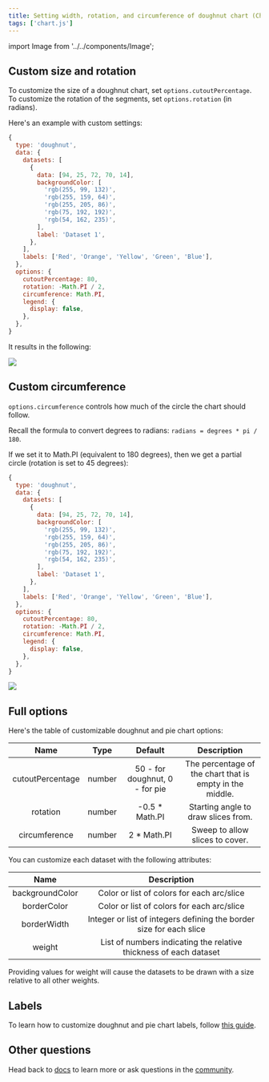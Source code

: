 ```yaml
---
title: Setting width, rotation, and circumference of doughnut chart (Chart.js)
tags: ['chart.js']
---
```


import Image from '../../components/Image';

## Custom size and rotation

To customize the size of a doughnut chart, set `options.cutoutPercentage`. To customize the rotation of the segments, set `options.rotation` (in radians).

Here's an example with custom settings:

```js
{
  type: 'doughnut',
  data: {
    datasets: [
      {
        data: [94, 25, 72, 70, 14],
        backgroundColor: [
          'rgb(255, 99, 132)',
          'rgb(255, 159, 64)',
          'rgb(255, 205, 86)',
          'rgb(75, 192, 192)',
          'rgb(54, 162, 235)',
        ],
        label: 'Dataset 1',
      },
    ],
    labels: ['Red', 'Orange', 'Yellow', 'Green', 'Blue'],
  },
  options: {
    cutoutPercentage: 80,
    rotation: -Math.PI / 2,
    circumference: Math.PI,
    legend: {
      display: false,
    },
  },
}
```

It results in the following:

<Image maxWidth={500} src="https://quickchart.io/chart?c=%7B%0A%20%20type%3A%20%27doughnut%27%2C%0A%20%20data%3A%20%7B%0A%20%20%20%20datasets%3A%20%5B%0A%20%20%20%20%20%20%7B%0A%20%20%20%20%20%20%20%20data%3A%20%5B94%2C%2025%2C%2072%2C%2070%2C%2014%5D%2C%0A%20%20%20%20%20%20%20%20backgroundColor%3A%20%5B%0A%20%20%20%20%20%20%20%20%20%20%27rgb(255%2C%2099%2C%20132)%27%2C%0A%20%20%20%20%20%20%20%20%20%20%27rgb(255%2C%20159%2C%2064)%27%2C%0A%20%20%20%20%20%20%20%20%20%20%27rgb(255%2C%20205%2C%2086)%27%2C%0A%20%20%20%20%20%20%20%20%20%20%27rgb(75%2C%20192%2C%20192)%27%2C%0A%20%20%20%20%20%20%20%20%20%20%27rgb(54%2C%20162%2C%20235)%27%2C%0A%20%20%20%20%20%20%20%20%5D%2C%0A%20%20%20%20%20%20%20%20label%3A%20%27Dataset%201%27%2C%0A%20%20%20%20%20%20%7D%2C%0A%20%20%20%20%5D%2C%0A%20%20%20%20labels%3A%20%5B%27Red%27%2C%20%27Orange%27%2C%20%27Yellow%27%2C%20%27Green%27%2C%20%27Blue%27%5D%2C%0A%20%20%7D%2C%0A%20%20options%3A%20%7B%0A%20%20%20%20cutoutPercentage%3A%2080%2C%0A%20%20%20%20rotation%3A%20-Math.PI%20%2F%202%2C%0A%20%20%20%20legend%3A%20%7B%0A%20%20%20%20%20%20display%3A%20false%2C%0A%20%20%20%20%7D%2C%0A%20%20%7D%2C%0A%7D%0A" />

## Custom circumference

`options.circumference` controls how much of the circle the chart should follow.

Recall the formula to convert degrees to radians: `radians = degrees * pi / 180`.

If we set it to Math.PI (equivalent to 180 degrees), then we get a partial circle (rotation is set to 45 degrees):

```js
{
  type: 'doughnut',
  data: {
    datasets: [
      {
        data: [94, 25, 72, 70, 14],
        backgroundColor: [
          'rgb(255, 99, 132)',
          'rgb(255, 159, 64)',
          'rgb(255, 205, 86)',
          'rgb(75, 192, 192)',
          'rgb(54, 162, 235)',
        ],
        label: 'Dataset 1',
      },
    ],
    labels: ['Red', 'Orange', 'Yellow', 'Green', 'Blue'],
  },
  options: {
    cutoutPercentage: 80,
    rotation: -Math.PI / 2,
    circumference: Math.PI,
    legend: {
      display: false,
    },
  },
}
```

<Image maxWidth={500} src="https://quickchart.io/chart?c=%7B%0A%20%20type%3A%20%27doughnut%27%2C%0A%20%20data%3A%20%7B%0A%20%20%20%20datasets%3A%20%5B%0A%20%20%20%20%20%20%7B%0A%20%20%20%20%20%20%20%20data%3A%20%5B94%2C%2025%2C%2072%2C%2070%2C%2014%5D%2C%0A%20%20%20%20%20%20%20%20backgroundColor%3A%20%5B%0A%20%20%20%20%20%20%20%20%20%20%27rgb(255%2C%2099%2C%20132)%27%2C%0A%20%20%20%20%20%20%20%20%20%20%27rgb(255%2C%20159%2C%2064)%27%2C%0A%20%20%20%20%20%20%20%20%20%20%27rgb(255%2C%20205%2C%2086)%27%2C%0A%20%20%20%20%20%20%20%20%20%20%27rgb(75%2C%20192%2C%20192)%27%2C%0A%20%20%20%20%20%20%20%20%20%20%27rgb(54%2C%20162%2C%20235)%27%2C%0A%20%20%20%20%20%20%20%20%5D%2C%0A%20%20%20%20%20%20%20%20label%3A%20%27Dataset%201%27%2C%0A%20%20%20%20%20%20%7D%2C%0A%20%20%20%20%5D%2C%0A%20%20%20%20labels%3A%20%5B%27Red%27%2C%20%27Orange%27%2C%20%27Yellow%27%2C%20%27Green%27%2C%20%27Blue%27%5D%2C%0A%20%20%7D%2C%0A%20%20options%3A%20%7B%0A%20%20%20%20cutoutPercentage%3A%2080%2C%0A%20%20%20%20rotation%3A%20-Math.PI%20%2F%202%2C%0A%20%20%20%20circumference%3A%20Math.PI%2C%0A%20%20%20%20legend%3A%20%7B%0A%20%20%20%20%20%20display%3A%20false%2C%0A%20%20%20%20%7D%2C%0A%20%20%7D%2C%0A%7D%0A" />

## Full options

Here's the table of customizable doughnut and pie chart options:

|       Name       |  Type  |            Default             |                       Description                        |
| :--------------: | :----: | :----------------------------: | :------------------------------------------------------: |
| cutoutPercentage | number | 50 - for doughnut, 0 - for pie | The percentage of the chart that is empty in the middle. |
|     rotation     | number |        -0.5 \* Math.PI         |           Starting angle to draw slices from.            |
|  circumference   | number |          2 \* Math.PI          |             Sweep to allow slices to cover.              |

You can customize each dataset with the following attributes:

|      Name       |                             Description                             |
| :-------------: | :-----------------------------------------------------------------: |
| backgroundColor |             Color or list of colors for each arc/slice              |
|   borderColor   |             Color or list of colors for each arc/slice              |
|   borderWidth   | Integer or list of integers defining the border size for each slice |
|     weight      |  List of numbers indicating the relative thickness of each dataset  |

Providing values for weight will cause the datasets to be drawn with a size relative to all other weights.

## Labels

To learn how to customize doughnut and pie chart labels, follow [this guide](/documentation/chart-js/custom-pie-doughnut-chart-labels/).

## Other questions

Head back to [docs](/documentation) to learn more or ask questions in the [community](https://community.quickchart.io/).
